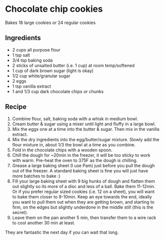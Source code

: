 # Chocolate chip cookies

Bakes 18 large cookies or 24 regular cookies

## Ingredients
- 2 cups all purpose flour
- 1 tsp salt
- 3/4 tsp baking soda
- 2 sticks of unsalted butter (i.e. 1 cup) at room temp/softened
- 1 cup of dark brown sugar (light is okay)
- 1/2 cup white/granular sugar
- 2 eggs
- 1 tsp vanilla extract
- 1 and 1/3 cup dark chocolate chips or chunks

## Recipe
1. Combine flour, salt, baking soda with a whisk in medium bowl.
1. Cream butter & sugar using a mixer until light and fluffy in a large bowl.
1. Mix the eggs one at a time into the butter & sugar. Then mix in the vanilla extract.
1. Mix the dry ingredients into the egg/butter/sugar mixture. Slowly add the flour mixture in, about 1/3 the bowl at a time as you combine.
1. Fold in the chocolate chips with a wooden spoon.
1. Chill the dough for ~20min in the freezer, it will be too sticky to work with warm. Pre-heat the oven to 375F as the dough is chilling.
1. Grease a large baking sheet (I use Pam) just before you pull the dough out of the freezer. A standard baking sheet is fine you will just have more batches to bake :) 
1. Fill your large baking sheet with 9 big hunks of dough and flatten them out slightly so its more of a disc and less of a ball. Bake them 11-12min. Or if you prefer regular sized cookies (i.e. 12 on a sheet), you will want to bake them closer to 9-10min. Keep an eye towards the end, ideally you want to pull them out when they are getting brown, and starting to firm, on the edges but slightly underdone in the middle still (this is the secret).
1. Leave them on the pan another 5 min, then transfer them to a wire rack to cool another 30 min at least.

They are fantastic the next day if you can wait that long.
